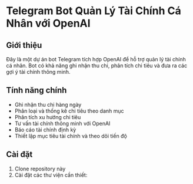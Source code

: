 # Telegram Bot Quản Lý Tài Chính Cá Nhân với OpenAI

## Giới thiệu
Đây là một dự án bot Telegram tích hợp OpenAI để hỗ trợ quản lý tài chính cá nhân. Bot có khả năng ghi nhận thu chi, phân tích chi tiêu và đưa ra các gợi ý tài chính thông minh.

## Tính năng chính
- Ghi nhận thu chi hàng ngày
- Phân loại và thống kê chi tiêu theo danh mục
- Phân tích xu hướng chi tiêu
- Tư vấn tài chính thông minh với OpenAI
- Báo cáo tài chính định kỳ
- Thiết lập mục tiêu tài chính và theo dõi tiến độ

## Cài đặt
1. Clone repository này
2. Cài đặt các thư viện cần thiết:
